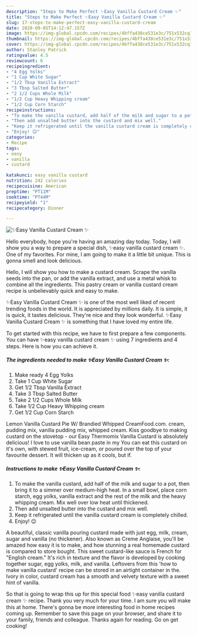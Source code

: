 ```yaml
---
description: "Steps to Make Perfect ✨Easy Vanilla Custard Cream ✨"
title: "Steps to Make Perfect ✨Easy Vanilla Custard Cream ✨"
slug: 17-steps-to-make-perfect-easy-vanilla-custard-cream
date: 2020-09-05T14:12:47.157Z
image: https://img-global.cpcdn.com/recipes/4bffa438ce531e3c/751x532cq70/✨easy-vanilla-custard-cream-✨-recipe-main-photo.jpg
thumbnail: https://img-global.cpcdn.com/recipes/4bffa438ce531e3c/751x532cq70/✨easy-vanilla-custard-cream-✨-recipe-main-photo.jpg
cover: https://img-global.cpcdn.com/recipes/4bffa438ce531e3c/751x532cq70/✨easy-vanilla-custard-cream-✨-recipe-main-photo.jpg
author: Stanley Patrick
ratingvalue: 4.5
reviewcount: 6
recipeingredient:
- "4 Egg Yolks"
- "1 Cup White Sugar"
- "1/2 Tbsp Vanilla Extract"
- "3 Tbsp Salted Butter"
- "2 1/2 Cups Whole Milk"
- "1/2 Cup Heavy Whipping cream"
- "1/2 Cup Corn Starch"
recipeinstructions:
- "To make the vanilla custard, add half of the milk and sugar to a pot, then bring it to a simmer over medium-high heat. In a small bowl, place corn starch, egg yolks, vanilla extract and the rest of the milk and the heavy whipping cream. Mix well over low heat until thickened."
- "Then add unsalted butter into the custard and mix well."
- "Keep it refrigerated until the vanilla custard cream is completely chilled."
- "Enjoy! 😉"
categories:
- Recipe
tags:
- easy
- vanilla
- custard

katakunci: easy vanilla custard 
nutrition: 242 calories
recipecuisine: American
preptime: "PT11M"
cooktime: "PT44M"
recipeyield: "1"
recipecategory: Dinner

---
```



![✨Easy Vanilla Custard Cream ✨](https://img-global.cpcdn.com/recipes/4bffa438ce531e3c/751x532cq70/✨easy-vanilla-custard-cream-✨-recipe-main-photo.jpg)

Hello everybody, hope you're having an amazing day today. Today, I will show you a way to prepare a special dish, ✨easy vanilla custard cream ✨. One of my favorites. For mine, I am going to make it a little bit unique. This is gonna smell and look delicious.

Hello, I will show you how to make a custard cream. Scrape the vanilla seeds into the pan, or add the vanilla extract, and use a metal whisk to combine all the ingredients. This pastry cream or vanilla custard cream recipe is unbelievably quick and easy to make.

✨Easy Vanilla Custard Cream ✨ is one of the most well liked of recent trending foods in the world. It is appreciated by millions daily. It is simple, it is quick, it tastes delicious. They're nice and they look wonderful. ✨Easy Vanilla Custard Cream ✨ is something that I have loved my entire life.


To get started with this recipe, we have to first prepare a few components. You can have ✨easy vanilla custard cream ✨ using 7 ingredients and 4 steps. Here is how you can achieve it.

<!--inarticleads1-->

##### The ingredients needed to make ✨Easy Vanilla Custard Cream ✨:

1. Make ready 4 Egg Yolks
1. Take 1 Cup White Sugar
1. Get 1/2 Tbsp Vanilla Extract
1. Take 3 Tbsp Salted Butter
1. Take 2 1/2 Cups Whole Milk
1. Take 1/2 Cup Heavy Whipping cream
1. Get 1/2 Cup Corn Starch


Lemon Vanilla Custard Pie W/ Brandied Whipped CreamFood.com. cream, pudding mix, vanilla pudding mix, whipped cream. Kiss goodbye to making custard on the stovetop - our Easy Thermomix Vanilla Custard is absolutely delicious! I love to use vanilla bean paste in my You can eat this custard on it&#39;s own, with stewed fruit, ice-cream, or poured over the top of your favourite dessert. It will thicken up as it cools, but if. 

<!--inarticleads2-->

##### Instructions to make ✨Easy Vanilla Custard Cream ✨:

1. To make the vanilla custard, add half of the milk and sugar to a pot, then bring it to a simmer over medium-high heat. In a small bowl, place corn starch, egg yolks, vanilla extract and the rest of the milk and the heavy whipping cream. Mix well over low heat until thickened.
1. Then add unsalted butter into the custard and mix well.
1. Keep it refrigerated until the vanilla custard cream is completely chilled.
1. Enjoy! 😉


A beautiful, classic vanilla pouring custard made with just egg, milk, cream, sugar and vanilla (no thickener). Also known as Creme Anglaise, you&#39;ll be amazed how easy it is to make, and how stunning a real homemade custard is compared to store bought. This sweet custard-like sauce is French for &#34;English cream.&#34; It&#39;s rich in texture and the flavor is developed by cooking together sugar, egg yolks, milk, and vanilla. Leftovers from this &#39;how to make vanilla custard&#39; recipe can be stored in an airtight container in the. Ivory in color, custard cream has a smooth and velvety texture with a sweet hint of vanilla. 

So that is going to wrap this up for this special food ✨easy vanilla custard cream ✨ recipe. Thank you very much for your time. I am sure you will make this at home. There's gonna be more interesting food in home recipes coming up. Remember to save this page on your browser, and share it to your family, friends and colleague. Thanks again for reading. Go on get cooking!

